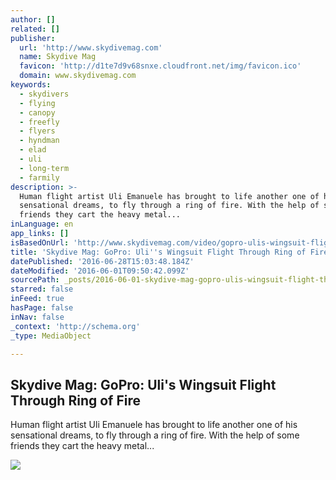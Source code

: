 ```yaml
---
author: []
related: []
publisher:
  url: 'http://www.skydivemag.com'
  name: Skydive Mag
  favicon: 'http://d1te7d9v68snxe.cloudfront.net/img/favicon.ico'
  domain: www.skydivemag.com
keywords:
  - skydivers
  - flying
  - canopy
  - freefly
  - flyers
  - hyndman
  - elad
  - uli
  - long-term
  - farmily
description: >-
  Human flight artist Uli Emanuele has brought to life another one of his
  sensational dreams, to fly through a ring of fire. With the help of some
  friends they cart the heavy metal...
inLanguage: en
app_links: []
isBasedOnUrl: 'http://www.skydivemag.com/video/gopro-ulis-wingsuit-flight-through-ring'
title: 'Skydive Mag: GoPro: Uli''s Wingsuit Flight Through Ring of Fire'
datePublished: '2016-06-28T15:03:48.184Z'
dateModified: '2016-06-01T09:50:42.099Z'
sourcePath: _posts/2016-06-01-skydive-mag-gopro-ulis-wingsuit-flight-through-ring-of-fi.md
starred: false
inFeed: true
hasPage: false
inNav: false
_context: 'http://schema.org'
_type: MediaObject

---
```

<article style=""><h1>Skydive Mag: GoPro: Uli's Wingsuit Flight Through Ring of Fire</h1><p>Human flight artist Uli Emanuele has brought to life another one of his sensational dreams, to fly through a ring of fire. With the help of some friends they cart the heavy metal...</p><img src="http://d1h4nowyuicqif.cloudfront.net/t1_72nQdQ9enRB7ov9Hbuw.jpeg" /></article>